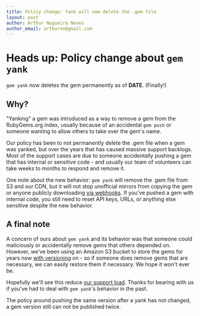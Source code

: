 ```yaml
---
title: Policy change: Yank will now delete the .gem file
layout: post
author: Arthur Nogueira Neves
author_email: arthurnn@gmail.com
---
```


# Heads up: Policy change about `gem yank`

`gem yank` now deletes the gem permanently as of __DATE__. (Finally!)

## Why?

"Yanking" a gem was introduced as a way to remove a gem from the RubyGems.org index, usually because of an accidental `gem push` or someone wanting to allow others to take over the gem's name.

Our policy has been to not permanently delete the .gem file when a gem was yanked, but over the years that has caused massive support backlogs. Most of the support cases are due to someone accidentally pushing a gem that has internal or sensitive code - and usually our team of volunteers can take weeks to months to respond and remove it.

One note about the new behavior: `gem yank` will remove the .gem file from S3 and our CDN, but it will not stop unofficial mirrors from copying the gem or anyone publicly downloading [via webhooks](http://guides.rubygems.org/rubygems-org-api/#webhook-methods). If you've pushed a gem with internal code, you still need to reset API keys, URLs, or anything else sensitive despite the new behavior.

## A final note

A concern of ours about `gem yank` and its behavior was that someone could maliciously or accidentally remove gems that others depended on. However, we've been using an Amazon S3 bucket to store the gems for years now [with versioning](http://docs.aws.amazon.com/AmazonS3/latest/dev/Versioning.html) on - so if someone does remove gems that are necessary, we can easily restore them if necessary. We hope it won't ever be.

Hopefully we'll see this reduce [our support load](http://help.rubygems.org). Thanks for bearing with us if you've had to deal with `gem yank`'s behavior in the past.

The policy around pushing the same version after a yank has not changed, a gem version still can not be published twice.
